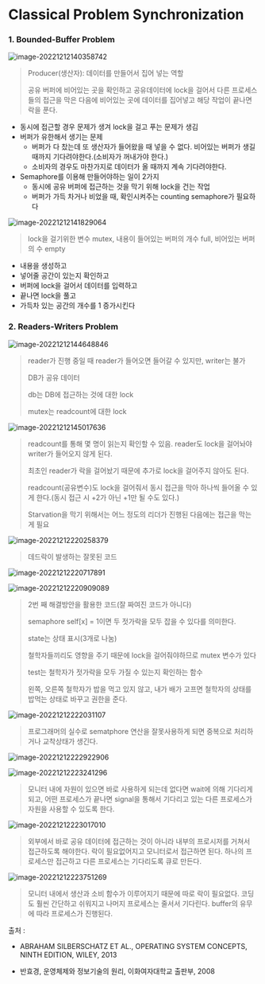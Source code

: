 # Classical Problem Synchronization

### 1. Bounded-Buffer Problem

![image-20221212140358742](assets/image-20221212140358742.png)

> Producer(생산자): 데이터를 만들어서 집어 넣는 역할
>
> 공유 버퍼에 비어있는 곳을 확인하고 공유데이터에 lock을 걸어서 다른 프로세스들의 접근을 막은 다음에 비어있는 곳에 데이터를 집어넣고 해당 작업이 끝나면 락을 푼다.

- 동시에 접근할 경우 문제가 생겨 lock을 걸고 푸는 문제가 생김
- 버퍼가 유한해서 생기는 문제
  - 버퍼가 다 찼는데 또 생산자가 들어왔을 때 넣을 수 없다. 비어있는 버퍼가 생길 때까지 기다려야한다.(소비자가 꺼내가야 한다.)
  - 소비자의 경우도 마찬가지로 데이터가 올 때까지 계속 기다려야한다.
- Semaphore를 이용해 만들어야하는 일이 2가지
  - 동시에 공유 버퍼에 접근하는 것을 막기 위해 lock을 건는 작업
  - 버퍼가 가득 차거나 비었을 때, 확인시켜주는 counting semaphore가 필요하다

![image-20221212141829064](assets/image-20221212141829064.png)

> lock을 걸기위한 변수 mutex, 내용이 들어있는 버퍼의 개수 full, 비어있는 버퍼의 수 empty

- 내용을 생성하고
- 넣어줄 공간이 있는지 확인하고
- 버퍼에 lock을 걸어서 데이터를 입력하고
- 끝나면 lock을 풀고
- 가득차 있는 공간의 개수를 1 증가시킨다



### 2. Readers-Writers Problem

![image-20221212144648846](assets/image-20221212144648846.png)

> reader가 진행 중일 때 reader가 들어오면 들어갈 수 있지만, writer는 불가
>
> DB가 공유 데이터
>
> db는 DB에 접근하는 것에 대한 lock
>
> mutex는 readcount에 대한 lock

![image-20221212145017636](assets/image-20221212145017636.png)

> readcount를 통해 몇 명이 읽는지 확인할 수 있음. reader도 lock을 걸어놔야 writer가 들어오지 않게 된다.
>
> 최초인 reader가 락을 걸어놨기 때문에 추가로 lock을 걸어주지 않아도 된다.
>
> readcount(공유변수)도 lock을 걸어줘서 동시 접근을 막아 하나씩 들어올 수 있게 한다.(동시 접근 시 +2가 아닌 +1만 될 수도 있다.)
>
>
> Starvation을 막기 위해서는 어느 정도의 리더가 진행된 다음에는 접근을 막는 게 필요

![image-20221212220258379](assets/image-20221212220258379.png)

> 데드락이 발생하는 잘못된 코드

![image-20221212220717891](assets/image-20221212220717891.png)

![image-20221212220909089](assets/image-20221212220909089.png)

> 2번 째 해결방안을 활용한 코드(잘 짜여진 코드가 아니다)
>
> semaphore self[x] = 1이면 두 젓가락을 모두 잡을 수 있다를 의미한다.
>
> state는 상태 표시(3개로 나눔)
>
> 철학자들끼리도 영향을 주기 때문에 lock을 걸어줘야하므로 mutex 변수가 있다
>
> test는 철학자가 젓가락을 모두 가질 수 있는지 확인하는 함수
>
> 왼쪽, 오른쪽 철학자가 밥을 먹고 있지 않고, 내가 배가 고프면 철학자의 상태를 밥먹는 상태로 바꾸고 권한을 준다.

![image-20221212222031107](assets/image-20221212222031107.png)

> 프로그래머의 실수로 sematphore 연산을 잘못사용하게 되면 중복으로 처리하거나 교착상태가 생긴다.

![image-20221212222922906](assets/image-20221212222922906.png)

![image-20221212223241296](assets/image-20221212223241296.png)

> 모니터 내에 자원이 있으면 바로 사용하게 되는데 없다면 wait에 의해 기다리게 되고, 어떤 프로세스가 끝나면 signal을 통해서 기다리고 있는 다른 프로세스가 자원을 사용할 수 있도록 한다.

![image-20221212223017010](assets/image-20221212223017010.png)

> 외부에서 바로 공유 데이터에 접근하는 것이 아니라 내부의 프로시저를 거쳐서 접근하도록 해야한다. 락이 필요없어지고 모니터로서 접근하면 된다. 하나의 프로세스만 접근하고 다른 프로세스는 기다리도록 큐로 만든다.

![image-20221212223751269](assets/image-20221212223751269.png)

> 모니터 내에서 생산과 소비 함수가 이루어지기 때문에 따로 락이 필요없다. 코딩도 훨씬 간단하고 쉬워지고 나머지 프로세스는 줄서서 기다린다. buffer의 유무에 따라 프로세스가 진행된다.



출처 :

- ABRAHAM SILBERSCHATZ ET AL., OPERATING SYSTEM CONCEPTS, NINTH EDITION, WILEY, 2013

- 반효경, 운영체제와 정보기술의 원리, 이화여자대학교 출판부, 2008